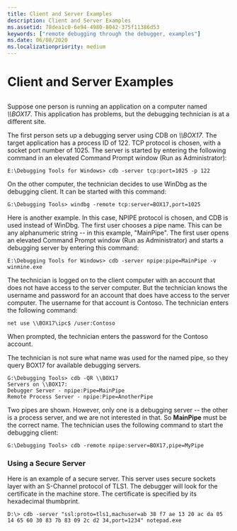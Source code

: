 ```yaml
---
title: Client and Server Examples
description: Client and Server Examples
ms.assetid: 78dea1c0-6e94-4980-8042-375f11386d53
keywords: ["remote debugging through the debugger, examples"]
ms.date: 06/08/2020
ms.localizationpriority: medium
---
```


# Client and Server Examples


## <span id="ddk_client_and_server_examples_dbg"></span><span id="DDK_CLIENT_AND_SERVER_EXAMPLES_DBG"></span>


Suppose one person is running an application on a computer named *\\\\BOX17*. This application has problems, but the debugging technician is at a different site.

The first person sets up a debugging server using CDB on *\\\\BOX17*. The target application has a process ID of 122. TCP protocol is chosen, with a socket port number of 1025. The server is started by entering the following command in an elevated Command Prompt window (Run as Administrator):

```console
E:\Debugging Tools for Windows> cdb -server tcp:port=1025 -p 122
```

On the other computer, the technician decides to use WinDbg as the debugging client. It can be started with this command:

```console
G:\Debugging Tools> windbg -remote tcp:server=BOX17,port=1025
```

Here is another example. In this case, NPIPE protocol is chosen, and CDB is used instead of WinDbg. The first user chooses a pipe name. This can be any alphanumeric string -- in this example, "MainPipe". The first user opens an elevated Command Prompt window (Run as Administrator) and starts a debugging server by entering this command:

```console
E:\Debugging Tools for Windows> cdb -server npipe:pipe=MainPipe -v winmine.exe 
```

The technician is logged on to the client computer with an account that does not have access to the server computer. But the technician knows the username and password for an account that does have access to the server computer. The username for that account is Contoso. The technician enters the following command:

```console
net use \\BOX17\ipc$ /user:Contoso
```

When prompted, the technician enters the password for the Contoso account.

The technician is not sure what name was used for the named pipe, so  they query BOX17 for available debugging servers.

```console
G:\Debugging Tools> cdb -QR \\BOX17
Servers on \\BOX17:
Debugger Server - npipe:Pipe=MainPipe
Remote Process Server - npipe:Pipe=AnotherPipe
```

Two pipes are shown. However, only one is a debugging server -- the other is a process server, and we are not interested in that. So **MainPipe** must be the correct name. The technician uses the following command to start the debugging client:

```console
G:\Debugging Tools> cdb -remote npipe:server=BOX17,pipe=MyPipe 
```

### <span id="using_a_secure_server"></span><span id="USING_A_SECURE_SERVER"></span>Using a Secure Server

Here is an example of a secure server. This server uses secure sockets layer with an S-Channel protocol of TLS1. The debugger will look for the certificate in the machine store. The certificate is specified by its hexadecimal thumbprint.

```console
D:\> cdb -server "ssl:proto=tls1,machuser=ab 38 f7 ae 13 20 ac da 05 14 65 60 30 83 7b 83 09 2c d2 34,port=1234" notepad.exe
```

 

 





